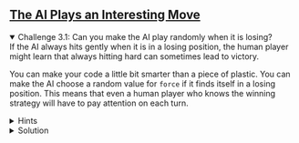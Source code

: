 <!-- Get AI to Play an Interesting Move -->
<section
  id="the-ai-plays-an-interesting-move"
  aria-labelledby="the-ai-plays-an-interesting-move"
  data-item="The AI Plays an Interesting Move"
>
  <h2><a href="#the-ai-plays-an-interesting-move">The AI Plays an Interesting Move</a></h2>

<details class="challenge" open>
<summary>Challenge 3.1: Can you make the AI play randomly when it is losing?</summary>
If the AI always hits gently when it is in a losing position, the human player might learn that always hitting hard can sometimes lead to victory.

You can make your code a little bit smarter than a piece of plastic. You can make the AI choose a random value for `force` if it finds itself in a losing position. This means that even a human player who knows the winning strategy will have to pay attention on each turn.

<details class="hint">
<summary>Hints</summary>
1. If `force` is `0`, what will `!force` be? (Try it in the Node IDE).
2. Can you create an `if () { }` statement that will only run if `force` is `0`?
3. If `Math.floor(Math.random() * 4)` gives you a number between `0` and `3`, can you imagine how to create a number between `1` and `3`?
4. If `Math.floor()` reduces a number to the next lower integer, can you imagine that there might be a method to raise a number to the nearest higher integer?
5. `Math.ceiling()` is not the answer to the last question. Remember that programmers don't like typing. Try this Google search: [js Math.ceiling](https://www.google.com/search?q=js+Math.ceiling)
</details>

<details class="solution">
<summary>Solution</summary>

There is one changed line and three new lines near the end of the script.

```javascript-
<i>const {
  keyInYN,
  keyInSelect
} = require('readline-sync')

const rules = `Let's knock a nail into this computer!

* Each player takes a turn to hit the nail once.
* A player can hit the nail in one of three ways:
  gently, firmly, hard.
* Depending on the force used, the nail will be
  driven more or less deeply into the Terminal.
* The player who knocks the nail all the way in
  is the winner.

Are you ready?
`
const whoStarts = `If you want to start, type Y.
If you want me to start press any other key. `
const nailIs    = "The nail is "
const long      = " units long."
const clear     = "\x1B[1A\x1B[K"
const strength  = [
  'gently',
  'firmly',
  'hard'
]
const question = 'How hard do you plan to hit?'
const players  = [ "I", "You" ]
const hit      = " hit the nail "
const win      = `
You win!
`
const endGame  = `Thanks for playing!
`

const initial = 12 + Math.floor(Math.random() * 4)
let length    = initial
let toDelete  = 14
let prompt    = nailIs + length + long
let started   = false
let index
let force
let nail

console.log(rules)
let player = keyInYN(whoStarts)

while (length > 0) {
  if (!started) {
    nail = "-" + "=".repeat(length - 1) + "|"
  } else {
    nail = "=".repeat(length) + "|"
  }

  console.log(clear.repeat(toDelete))
  console.log(nail, prompt)

  if (player) { // it's the human player's turn
    index = keyInSelect(strength, question)
    if (index < 0) {
      console.log(clear.repeat(toDelete))
      console.log(endGame)
      process.exit()
    }

    force = Math.min(index + 1, length)
    toDelete = 7
  } else { // it's the AI's turn to play
    toDelete = 0
    </i><b>force = length % 4
    if (!force) {
      force = Math.ceil(Math.random() * 3)
    }</b><i>
    index = force - 1
  }

  prompt = " ".repeat(initial - length + force)
         + players[player + 0] + hit + strength[index] + "."

  length = length - force
  started = true
  player = !player
}

console.log(clear.repeat(toDelete))
console.log("|", prompt)
console.log(win)</i>
```

</details>
</details>
</section>